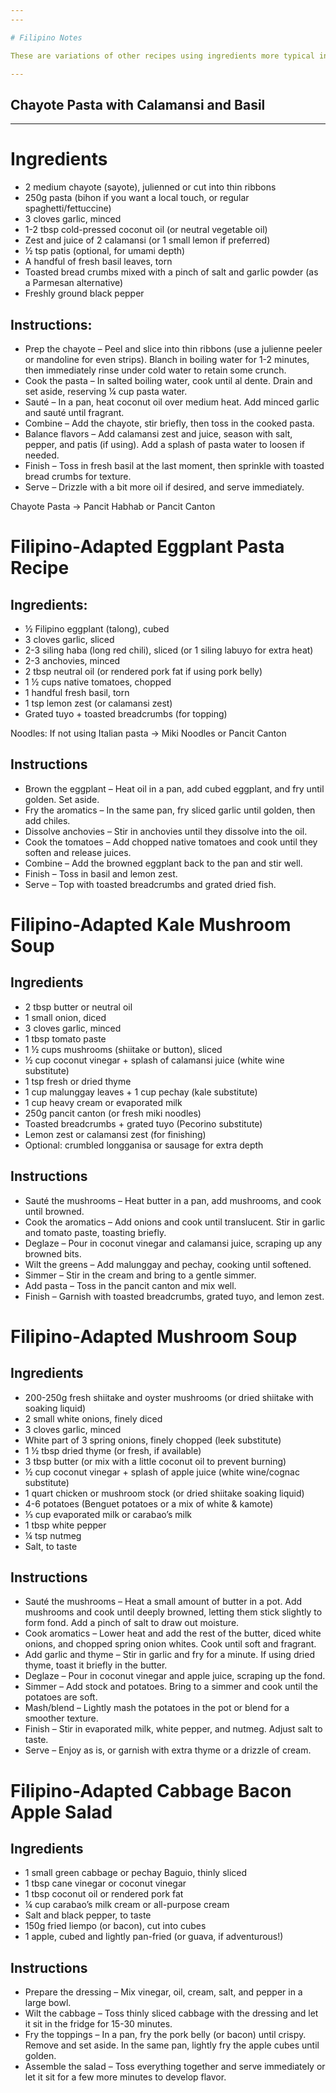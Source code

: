 ```yaml
---
---

# Filipino Notes

These are variations of other recipes using ingredients more typical in the Philippines or SEA.

---
```




## Chayote Pasta with Calamansi and Basil

---

# Ingredients

- 2 medium chayote (sayote), julienned or cut into thin ribbons
- 250g pasta (bihon if you want a local touch, or regular spaghetti/fettuccine)
- 3 cloves garlic, minced
- 1-2 tbsp cold-pressed coconut oil (or neutral vegetable oil)
- Zest and juice of 2 calamansi (or 1 small lemon if preferred)
- ½ tsp patis (optional, for umami depth)
- A handful of fresh basil leaves, torn
- Toasted bread crumbs mixed with a pinch of salt and garlic powder (as a Parmesan alternative)
- Freshly ground black pepper

## Instructions:

- Prep the chayote – Peel and slice into thin ribbons (use a julienne peeler or mandoline for even strips). Blanch in boiling water for 1-2 minutes, then immediately rinse under cold water to retain some crunch.
- Cook the pasta – In salted boiling water, cook until al dente. Drain and set aside, reserving ¼ cup pasta water.
- Sauté – In a pan, heat coconut oil over medium heat. Add minced garlic and sauté until fragrant.
- Combine – Add the chayote, stir briefly, then toss in the cooked pasta.
- Balance flavors – Add calamansi zest and juice, season with salt, pepper, and patis (if using). Add a splash of pasta water to loosen if needed.
- Finish – Toss in fresh basil at the last moment, then sprinkle with toasted bread crumbs for texture.
- Serve – Drizzle with a bit more oil if desired, and serve immediately.

Chayote Pasta → Pancit Habhab or Pancit Canton

# Filipino-Adapted Eggplant Pasta Recipe

## Ingredients:

- ½ Filipino eggplant (talong), cubed
- 3 cloves garlic, sliced
- 2-3 siling haba (long red chili), sliced (or 1 siling labuyo for extra heat)
- 2-3 anchovies, minced
- 2 tbsp neutral oil (or rendered pork fat if using pork belly)
- 1 ½ cups native tomatoes, chopped
- 1 handful fresh basil, torn
- 1 tsp lemon zest (or calamansi zest)
- Grated tuyo + toasted breadcrumbs (for topping)

Noodles: If not using Italian pasta → Miki Noodles or Pancit Canton

## Instructions

- Brown the eggplant – Heat oil in a pan, add cubed eggplant, and fry until golden. Set aside.
- Fry the aromatics – In the same pan, fry sliced garlic until golden, then add chiles.
- Dissolve anchovies – Stir in anchovies until they dissolve into the oil.
- Cook the tomatoes – Add chopped native tomatoes and cook until they soften and release juices.
- Combine – Add the browned eggplant back to the pan and stir well.
- Finish – Toss in basil and lemon zest.
- Serve – Top with toasted breadcrumbs and grated dried fish.

# Filipino-Adapted Kale Mushroom Soup

## Ingredients

- 2 tbsp butter or neutral oil
- 1 small onion, diced
- 3 cloves garlic, minced
- 1 tbsp tomato paste
- 1 ½ cups mushrooms (shiitake or button), sliced
- ½ cup coconut vinegar + splash of calamansi juice (white wine substitute)
- 1 tsp fresh or dried thyme
- 1 cup malunggay leaves + 1 cup pechay (kale substitute)
- 1 cup heavy cream or evaporated milk
- 250g pancit canton (or fresh miki noodles)
- Toasted breadcrumbs + grated tuyo (Pecorino substitute)
- Lemon zest or calamansi zest (for finishing)
- Optional: crumbled longganisa or sausage for extra depth

## Instructions

- Sauté the mushrooms – Heat butter in a pan, add mushrooms, and cook until browned.
- Cook the aromatics – Add onions and cook until translucent. Stir in garlic and tomato paste, toasting briefly.
- Deglaze – Pour in coconut vinegar and calamansi juice, scraping up any browned bits.
- Wilt the greens – Add malunggay and pechay, cooking until softened.
- Simmer – Stir in the cream and bring to a gentle simmer.
- Add pasta – Toss in the pancit canton and mix well.
- Finish – Garnish with toasted breadcrumbs, grated tuyo, and lemon zest.

# Filipino-Adapted Mushroom Soup

## Ingredients

- 200-250g fresh shiitake and oyster mushrooms (or dried shiitake with soaking liquid)
- 2 small white onions, finely diced
- 3 cloves garlic, minced
- White part of 3 spring onions, finely chopped (leek substitute)
- 1 ½ tbsp dried thyme (or fresh, if available)
- 3 tbsp butter (or mix with a little coconut oil to prevent burning)
- ½ cup coconut vinegar + splash of apple juice (white wine/cognac substitute)
- 1 quart chicken or mushroom stock (or dried shiitake soaking liquid)
- 4-6 potatoes (Benguet potatoes or a mix of white & kamote)
- ⅓ cup evaporated milk or carabao’s milk
- 1 tbsp white pepper
- ¼ tsp nutmeg
- Salt, to taste

## Instructions

- Sauté the mushrooms – Heat a small amount of butter in a pot. Add mushrooms and cook until deeply browned, letting them stick slightly to form fond. Add a pinch of salt to draw out moisture.
- Cook aromatics – Lower heat and add the rest of the butter, diced white onions, and chopped spring onion whites. Cook until soft and fragrant.
- Add garlic and thyme – Stir in garlic and fry for a minute. If using dried thyme, toast it briefly in the butter.
- Deglaze – Pour in coconut vinegar and apple juice, scraping up the fond.
- Simmer – Add stock and potatoes. Bring to a simmer and cook until the potatoes are soft.
- Mash/blend – Lightly mash the potatoes in the pot or blend for a smoother texture.
- Finish – Stir in evaporated milk, white pepper, and nutmeg. Adjust salt to taste.
- Serve – Enjoy as is, or garnish with extra thyme or a drizzle of cream.


# Filipino-Adapted Cabbage Bacon Apple Salad

## Ingredients

- 1 small green cabbage or pechay Baguio, thinly sliced
- 1 tbsp cane vinegar or coconut vinegar
- 1 tbsp coconut oil or rendered pork fat
- ¼ cup carabao’s milk cream or all-purpose cream
- Salt and black pepper, to taste
- 150g fried liempo (or bacon), cut into cubes
- 1 apple, cubed and lightly pan-fried (or guava, if adventurous!)

## Instructions

- Prepare the dressing – Mix vinegar, oil, cream, salt, and pepper in a large bowl.
- Wilt the cabbage – Toss thinly sliced cabbage with the dressing and let it sit in the fridge for 15-30 minutes.
- Fry the toppings – In a pan, fry the pork belly (or bacon) until crispy. Remove and set aside. In the same pan, lightly fry the apple cubes until golden.
- Assemble the salad – Toss everything together and serve immediately or let it sit for a few more minutes to develop flavor.


